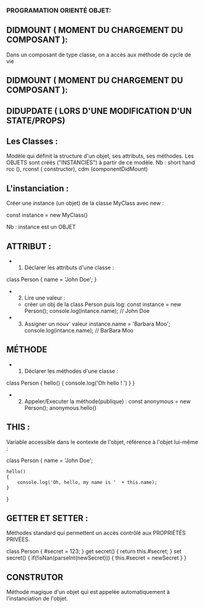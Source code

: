 
### PROGRAMATION ORIENTÉ OBJET:
## DIDMOUNT ( MOMENT DU CHARGEMENT DU COMPOSANT ):
Dans un composant de type classe, on a accès aux méthode de cycle de vie
## DIDMOUNT ( MOMENT DU CHARGEMENT DU COMPOSANT ):
## DIDUPDATE ( LORS D'UNE MODIFICATION D'UN STATE/PROPS)
## Les Classes :
Modèle qui définit la structure d'un objet, ses attributs, ses méthodes. Les OBJETS sont créés ("INSTANCIÉS") à partir de ce modèle.
Nb : short hand rcc (), rconst ( constructor), cdm (componentDidMount)
## L'instanciation :
Créer une instance (un objet) de la classe MyClass avec new :

const instance = new MyClass()

Nb : instance est un OBJET

## ATTRIBUT :
- 1) Déclarer les attributs d'une classe :

class Person {
  name = 'John Doe';
}

- 2) Lire une valeur :
  - créer un obj de la class Person puis log:
  const instance = new Person();
  console.log(intance.name); // John Doe

- 3) Assigner un nouv' valeur 
  instance.name = 'Barbara Moo';
   console.log(intance.name); // BarBara Moo

## MÉTHODE
- 1) Déclarer les méthodes d'une classe :

class Person {
  hello()
  {
    console.log('Oh hello ! ')
  }
}
- 2) Appeler/Executer la méthode(publique) :
  const anonymous = new Person();
  anonymous.hello()

## THIS :
Variable accessible dans le contexte de l'objet, référence à l'objet lui-même :

class Person
{
    name = 'John Doe';

    hello()
    {
        console.log('Oh, hello, my name is '  + this.name);
    }
}

## GETTER ET SETTER :

Méthodes standard qui permettent un accès contrôlé aux PROPRIÉTÉS PRIVÉES.

class Person {
  #secret = 123;
}
get secret()
{
  return this.#secret; 
}
set secret()
{
  if(!isNan(parseInt(newSecret))) {
    this.#secret = newSecret 
  }
}

## CONSTRUTOR
Méthode magique d'un objet qui est appelée automatiquement à l'instanciation de l'objet.
